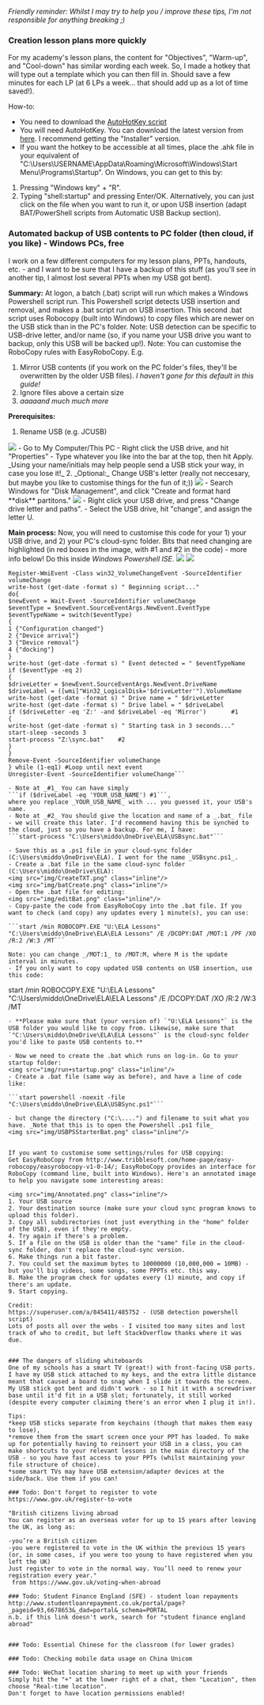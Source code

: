_Friendly reminder: Whilst I may try to help you / improve these tips, I'm not responsible for anything breaking ;)_


### Creation lesson plans more quickly
For my academy's lesson plans, the content for "Objectives", "Warm-up", and "Cool-down" has similar wording each week. So, I made a hotkey that will type out a template which you can then fill in. Should save a few minutes for each LP (at 6 LPs a week... that should add up as a lot of time saved!).

How-to:
* You need to download the <a href="LessonPlanning_Macros.ahk">AutoHotKey script</a>
* You will need AutoHotKey. You can download the latest version from <a href="https://autohotkey.com/download/">here</a>.  I recommend getting the "Installer" version.
* If you want the hotkey to be accessible at all times, place the .ahk file in your equivalent of "C:\Users\USERNAME\AppData\Roaming\Microsoft\Windows\Start Menu\Programs\Startup". On Windows, you can get to this by:

1. Pressing "Windows key" + "R".
2. Typing "shell:startup" and pressing Enter/OK.
Alternatively, you can just click on the file when you want to run it, or upon USB insertion (adapt BAT/PowerShell scripts from Automatic USB Backup section).


### Automated backup of USB contents to PC folder (then cloud, if you like) - Windows PCs, free
I work on a few different computers for my lesson plans, PPTs, handouts, etc. - and I want to be sure that I have a backup of this stuff (as you'll see in another tip, I almost lost several PPTs when my USB got bent).

**Summary:**
At logon, a batch (.bat) script will run which makes a Windows Powershell script run. This Powershell script detects USB insertion and removal, and makes a .bat script run on USB insertion. This second .bat script uses Robocopy (built into Windows) to copy files which are newer on the USB stick than in the PC's folder.
Note: USB detection can be specific to USB-drive letter, and/or name (so, if you name your USB drive you want to backup, only this USB will be backed up!).
Note: You can customise the RoboCopy rules with EasyRoboCopy. E.g.
1. Mirror USB contents (if you work on the PC folder's files, they'll be overwritten by the older USB files). _I haven't gone for this default in this guide!_
2. Ignore files above a certain size
3. _aaaaand much much more_

**Prerequisites:**
1. Rename USB (e.g. JCUSB)
<img src="img/ChangeDiskName.png" class="inline"/>
- Go to My Computer/This PC
- Right click the USB drive, and hit "Properties"
- Type whatever you like into the bar at the top, then hit Apply. _Using your name/initials may help people send a USB stick your way, in case you lose it!_
2. _Optional:_ Change USB's letter (really not neccesary, but maybe you like to customise things for the fun of it;))
<img src="img/DiskManagement-search.png" class="inline"/>
- Search Windows for "Disk Management", and click "Create and format hard **disk** partitons."
<img src="img/ChangeDiskLetterSmall.png" class="inline"/>
- Right click your USB drive, and press "Change drive letter and paths".
- Select the USB drive, hit "change", and assign the letter U.

**Main process:**
Now, you will need to customise this code for your 1) your USB drive, and 2) your PC's cloud-sync folder. Bits that need changing are highlighted (in red boxes in the image, with #1 and #2 in the code) - more info below! Do this inside _Windows Powershell ISE_.
<img src="img/WPSISE-search.png" class="inline"/>
<img src="img/WPSISE.png" class="inline"/>

```#Requires -version 2.0
Register-WmiEvent -Class win32_VolumeChangeEvent -SourceIdentifier volumeChange
write-host (get-date -format s) " Beginning script..."
do{
$newEvent = Wait-Event -SourceIdentifier volumeChange
$eventType = $newEvent.SourceEventArgs.NewEvent.EventType
$eventTypeName = switch($eventType)
{
1 {"Configuration changed"}
2 {"Device arrival"}
3 {"Device removal"}
4 {"docking"}
}
write-host (get-date -format s) " Event detected = " $eventTypeName
if ($eventType -eq 2)
{
$driveLetter = $newEvent.SourceEventArgs.NewEvent.DriveName
$driveLabel = ([wmi]"Win32_LogicalDisk='$driveLetter'").VolumeName
write-host (get-date -format s) " Drive name = " $driveLetter
write-host (get-date -format s) " Drive label = " $driveLabel
if ($driveLetter -eq 'Z:' -and $driveLabel -eq 'Mirror')       #1
{
write-host (get-date -format s) " Starting task in 3 seconds..."
start-sleep -seconds 3
start-process "Z:\sync.bat"    #2
}
}
Remove-Event -SourceIdentifier volumeChange
} while (1-eq1) #Loop until next event
Unregister-Event -SourceIdentifier volumeChange```

- Note at _#1_ You can have simply 
```if ($driveLabel -eq 'YOUR_USB_NAME') #1```,
where you replace _YOUR_USB_NAME_ with ... you guessed it, your USB's name.
- Note at _#2_ You should give the location and name of a _.bat_ file - we will create this later. I'd recommend having this be synched to the cloud, just so you have a backup. For me, I have: 
```start-process "C:\Users\middo\OneDrive\ELA\USBsync.bat"```

- Save this as a .ps1 file in your cloud-sync folder (C:\Users\middo\OneDrive\ELA). I went for the name _USBsync.ps1_.
- Create a .bat file in the same cloud-sync folder (C:\Users\middo\OneDrive\ELA):
<img src="img/CreateTXT.png" class="inline"/>
<img src="img/batCreate.png" class="inline"/>
- Open the .bat file for editing:
<img src="img/editBat.png" class="inline"/>
- Copy-paste the code from EasyRoboCopy into the .bat file. If you want to check (and copy) any updates every 1 minute(s), you can use:

```start /min ROBOCOPY.EXE "U:\ELA Lessons" "C:\Users\middo\OneDrive\ELA\ELA Lessons" /E /DCOPY:DAT /MOT:1 /PF /XO /R:2 /W:3 /MT```

Note: you can change _/MOT:1_ to /MOT:M, where M is the update interval in minutes.
- If you only want to copy updated USB contents on USB insertion, use this code:
```
start /min ROBOCOPY.EXE "U:\ELA Lessons" "C:\Users\middo\OneDrive\ELA\ELA Lessons" /E /DCOPY:DAT /XO /R:2 /W:3 /MT
```
- **Please make sure that (your version of) `"U:\ELA Lessons"` is the USB folder you would like to copy from. Likewise, make sure that `"C:\Users\middo\OneDrive\ELA\ELA Lessons"` is the cloud-sync folder you'd like to paste USB contents to.**

- Now we need to create the .bat which runs on log-in. Go to your startup folder:
<img src="img/run+startup.png" class="inline"/>
- Create a .bat file (same way as before), and have a line of code like:

```start powershell -noexit -file "C:\Users\middo\OneDrive\ELA\USBSync.ps1"```

- but change the directory ("C:\....") and filename to suit what you have. _Note that this is to open the Powershell .ps1 file_
<img src="img/USBPSStarterBat.png" class="inline"/>


If you want to customise some settings/rules for USB copying:
Get EasyRoboCopy from http://www.tribblesoft.com/home-page/easy-robocopy/easyrobocopy-v1-0-14/; EasyRoboCopy provides an interface for RoboCopy (command line, built into Windows). Here's an annotated image to help you navigate some interesting areas:

<img src="img/Annotated.png" class="inline"/>
1. Your USB source
2. Your destination source (make sure your cloud sync program knows to upload this folder).
3. Copy all subdirectories (not just everything in the "home" folder of the USB), even if they're empty.
4. Try again if there's a problem.
5. If a file on the USB is older than the "same" file in the cloud-sync folder, don't replace the cloud-sync version.
6. Make things run a bit faster.
7. You could set the maximum bytes to 10000000 (10,000,000 = 10MB) - but you'll big videos, some songs, some PPPTs etc. this way.
8. Make the program check for updates every (1) minute, and copy if there's an update.
9. Start copying.

Credit:
https://superuser.com/a/845411/485752 - (USB detection powershell script)
Lots of posts all over the webs - I visited too many sites and lost track of who to credit, but left StackOverflow thanks where it was due.


### The dangers of sliding whiteboards
One of my schools has a smart TV (great!) with front-facing USB ports. I have my USB stick attached to my keys, and the extra little distance meant that caused a board to snag when I slide it towards the screen. My USB stick got bent and didn't work - so I hit it with a screwdriver base until it'd fit in a USB slot; fortunately, it still worked (despite every computer claiming there's an error when I plug it in!).

Tips: 
*keep USB sticks separate from keychains (though that makes them easy to lose), 
*remove them from the smart screen once your PPT has loaded. To make up for potentially having to reinsert your USB in a class, you can make shortcuts to your relevant lessons in the main directory of the USB - so you have fast access to your PPTs (whilst maintaining your file structure of choice).
*some smart TVs may have USB extension/adapter devices at the side/back. Use them if you can!

### Todo: Don't forget to register to vote 
https://www.gov.uk/register-to-vote 

"British citizens living abroad
You can register as an overseas voter for up to 15 years after leaving the UK, as long as:

-you’re a British citizen
-you were registered to vote in the UK within the previous 15 years (or, in some cases, if you were too young to have registered when you left the UK)
Just register to vote in the normal way. You’ll need to renew your registration every year."
 from https://www.gov.uk/voting-when-abroad

### Todo: Student Finance England (SFE) - student loan repayments 
http://www.studentloanrepayment.co.uk/portal/page?_pageid=93,6678653&_dad=portal&_schema=PORTAL
n.b. if this link doesn't work, search for "student finance england abroad"


### Todo: Essential Chinese for the classroom (for lower grades)

### Todo: Checking mobile data usage on China Unicom

### Todo: WeChat location sharing to meet up with your friends
Simply hit the "+" at the lower right of a chat, then "Location", then choose "Real-time location".
Don't forget to have location permissions enabled!


